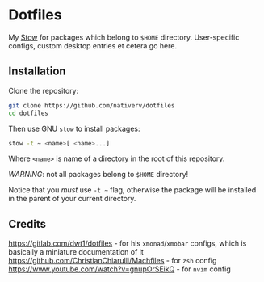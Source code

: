 # Dotfiles

My [Stow](https://www.gnu.org/software/stow/) for packages which belong to `$HOME` directory.
User-specific configs, custom desktop entries et cetera go here.

## Installation

Clone the repository:
```sh
git clone https://github.com/nativerv/dotfiles
cd dotfiles
```

Then use GNU `stow` to install packages:
```sh
stow -t ~ <name>[ <name>...]
```
Where `<name>` is name of a directory in the root of this repository.

*WARNING*: not all packages belong to `$HOME` directory! 

Notice that you *must* use `-t ~` flag, otherwise the package will be installed in the parent of your current directory.

## Credits

https://gitlab.com/dwt1/dotfiles - for his `xmonad`/`xmobar` configs, which is basically a miniature documentation of it
https://github.com/ChristianChiarulli/Machfiles - for `zsh` config
https://www.youtube.com/watch?v=gnupOrSEikQ - for `nvim` config
